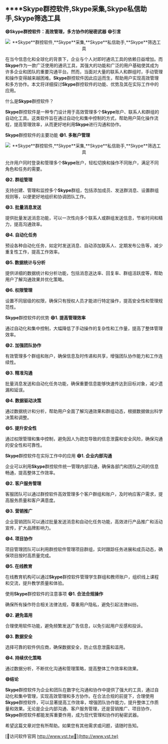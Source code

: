 ## ****Skype**群控软件,**Skype**采集,**Skype**私信助手,**Skype**筛选工具**

**😄**Skype**群控软件：高效管理，多方协作的秘密武器**
**😄引言**

 <center><img src="https://vst.tw/MP4/tuiguang/png/2.png" alt="**Skype**群控软件,**Skype**采集,**Skype**私信助手,**Skype**筛选工具"></center>

在当今信息化和全球化的背景下，企业与个人对即时通讯工具的依赖日益增加。而**Skype**作为一款广泛使用的通讯工具，其强大的功能和广泛的用户基础使其成为许多企业和团队的重要沟通平台。然而，当面对大量的联系人和群组时，手动管理和操作变得越来越困难。**Skype**群控软件因此应运而生，帮助用户实现高效管理和多方协作。本文将详细探讨**Skype**群控软件的功能、优势及其在实际工作中的应用。

什么是**Skype**群控软件？

**Skype**群控软件是一种专门设计用于高效管理多个**Skype**账户、联系人和群组的自动化工具。这类软件旨在通过自动化和集中控制的方式，帮助用户简化操作流程，提高管理效率，从而更好地利用**Skype**进行沟通和协作。

**Skype**群控软件的主要功能
**😄1. 多账户管理**

 <center><img src="https://vst.tw/MP4/tuiguang/png/6.png" alt="**Skype**群控软件,**Skype**采集,**Skype**私信助手,**Skype**筛选工具"></center>

允许用户同时登录和管理多个**Skype**账户，轻松切换和操作不同账户，满足不同角色和任务的需要。

**😄2. 群组管理**

支持创建、管理和监控多个**Skype**群组，包括添加成员、发送群消息、设置群组规则等，以便更好地组织和协调团队工作。

**😄3. 批量消息发送**

提供批量发送消息功能，可以一次性向多个联系人或群组发送信息，节省时间和精力，提高沟通效率。

**😄4. 自动化任务**

预设各种自动化任务，如定时发送消息、自动添加联系人、定期发布公告等，减少重复性工作，提高工作效率。

**😄5. 数据统计与分析**

提供详细的数据统计和分析功能，包括消息送达率、回复率、群组活跃度等，帮助用户了解沟通效果并优化策略。

**😄6. 权限管理**

设置不同层级的权限，确保只有授权人员才能进行特定操作，提高安全性和管理规范性。

**Skype**群控软件的优势
**😄1. 提高管理效率**

通过自动化和集中控制，大幅降低了手动操作的复杂性和工作量，提高了整体管理效率。

**😄2. 加强团队协作**

有效管理多个群组和账户，确保信息及时传递和共享，增强团队协作能力和工作连续性。

**😄3. 精准沟通**

批量消息发送和自动化任务功能，确保重要信息能够快速传达到目标对象，减少遗漏和延误。

**😄4. 数据驱动决策**

通过数据统计和分析，帮助用户全面了解沟通效果和群组动态，根据数据做出科学决策和调整。

**😄5. 提升安全性**

通过权限管理和集中控制，避免因人为疏忽导致的信息泄露和安全风险，确保沟通的安全性和可靠性。

**Skype**群控软件在实际工作中的应用
**😄1. 企业内部沟通**

企业可以利用**Skype**群控软件统一管理内部沟通，确保各部门和团队之间的信息畅通，提高整体工作效率。

**😄2. 客户服务管理**

客服团队可以通过群控软件高效管理多个客户群组和账户，及时响应客户需求，提高服务质量和客户满意度。

**😄3. 营销推广**

企业营销团队可以通过批量发送消息和自动化任务功能，高效进行产品推广和活动宣传，扩大品牌影响力。

**😄4. 项目协作**

项目管理团队可以利用群控软件管理项目群组，实时跟踪任务进展和成员动态，确保项目按时高质量完成。

**😄5. 在线教育**

在线教育机构可以通过**Skype**群控软件管理学生群组和教师账户，组织线上课程和交流，提升教学质量和体验。

使用**Skype**群控软件的注意事项
**😄1. 合法合规操作**

确保所有操作符合相关法律法规，尊重用户隐私，避免引起法律纠纷。

**😄2. 避免滥用**

合理使用软件功能，避免频繁发送广告信息，以免引起用户反感和投诉。

**😄3. 数据安全**

选择可靠的软件供应商，确保数据安全，防止信息泄露和滥用。

**😄4. 持续优化策略**

通过数据分析，不断优化沟通和管理策略，提高整体工作效率和效果。

**😄结论**

**Skype**群控软件为企业和团队在数字化沟通和协作中提供了强大的工具，通过自动化和集中管理，实现高效管理和多方协作。在合法合规的前提下，合理使用**Skype**群控软件，可以显著提高工作效率，增强团队协作能力，提升整体工作质量和效果。无论是企业内部沟通、客户服务管理，还是营销推广、项目协作，**Skype**群控软件都能发挥重要作用，成为现代管理和协作的秘密武器。

希望这篇文章对您有所帮助。如果您有其他需求或问题，请随时告知。


[👻访问软件官网 http://www.vst.tw👻](http://www.vst.tw)
